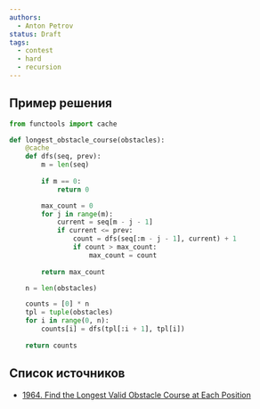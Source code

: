 ```yaml
---
authors:
  - Anton Petrov
status: Draft
tags:
  - contest
  - hard
  - recursion
---
```

## Пример решения

```Python
from functools import cache

def longest_obstacle_course(obstacles):
	@cache
	def dfs(seq, prev):
		m = len(seq)
		
		if m == 0:
			return 0

		max_count = 0
		for j in range(m):
			current = seq[m - j - 1]
			if current <= prev:
				count = dfs(seq[:m - j - 1], current) + 1
				if count > max_count:
					max_count = count
				
		return max_count

	n = len(obstacles)

	counts = [0] * n
	tpl = tuple(obstacles)
	for i in range(0, n):
		counts[i] = dfs(tpl[:i + 1], tpl[i])
	
	return counts
```

## Список источников

- [1964. Find the Longest Valid Obstacle Course at Each Position](https://leetcode.com/problems/find-the-longest-valid-obstacle-course-at-each-position/)